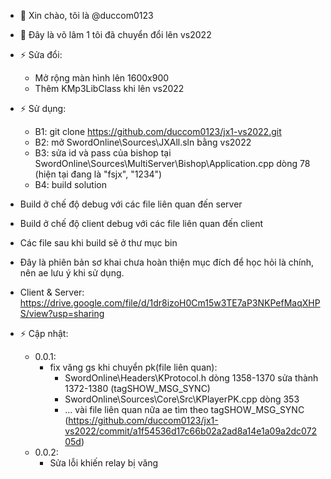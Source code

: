 ﻿- 👋 Xin chào, tôi là @duccom0123
- 👀 Đây là võ lâm 1 tôi đã chuyển đổi lên vs2022
- ⚡ Sửa đổi:
    * Mở rộng màn hình lên 1600x900
    * Thêm KMp3LibClass khi lên vs2022
- ⚡ Sử dụng:
    * B1: git clone https://github.com/duccom0123/jx1-vs2022.git
    * B2: mở SwordOnline\Sources\JXAll.sln bằng vs2022
    * B3: sửa id và pass của bishop tại SwordOnline\Sources\MultiServer\Bishop\Application.cpp dòng 78 (hiện tại đang là "fsjx", "1234")
    * B4: build solution
- Build ở chế độ debug với các file liên quan đến server
- Build ở chế độ client debug với các file liên quan đến client
- Các file sau khi build sẽ ở thư mục bin
- Đây là phiên bản sơ khai chưa hoàn thiện mục đích để học hỏi là chính, nên ae lưu ý khi sử dụng.
- Client & Server: https://drive.google.com/file/d/1dr8izoH0Cm15w3TE7aP3NKPefMaqXHPS/view?usp=sharing

- ⚡ Cập nhật:
    * 0.0.1:
        - fix văng gs khi chuyển pk(file liên quan):
            * SwordOnline\Headers\KProtocol.h dòng 1358-1370 sửa thành 1372-1380 (tagSHOW_MSG_SYNC)
            * SwordOnline\Sources\Core\Src\KPlayerPK.cpp dòng 353
            * ... vài file liên quan nữa ae tìm theo tagSHOW_MSG_SYNC (https://github.com/duccom0123/jx1-vs2022/commit/a1f54536d17c66b02a2ad8a14e1a09a2dc07205d)
	* 0.0.2:
        - Sửa lỗi khiến relay bị văng